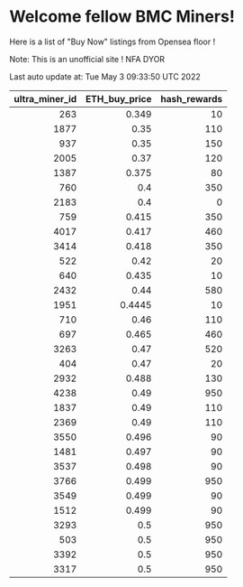 # Welcome fellow BMC Miners!
Here is a list of "Buy Now" listings from Opensea floor !

Note: This is an unofficial site ! NFA DYOR


Last auto update at: Tue May  3 09:33:50 UTC 2022


|   ultra_miner_id |   ETH_buy_price |   hash_rewards |
|-----------------:|----------------:|---------------:|
|              263 |          0.349  |             10 |
|             1877 |          0.35   |            110 |
|              937 |          0.35   |            150 |
|             2005 |          0.37   |            120 |
|             1387 |          0.375  |             80 |
|              760 |          0.4    |            350 |
|             2183 |          0.4    |              0 |
|              759 |          0.415  |            350 |
|             4017 |          0.417  |            460 |
|             3414 |          0.418  |            350 |
|              522 |          0.42   |             20 |
|              640 |          0.435  |             10 |
|             2432 |          0.44   |            580 |
|             1951 |          0.4445 |             10 |
|              710 |          0.46   |            110 |
|              697 |          0.465  |            460 |
|             3263 |          0.47   |            520 |
|              404 |          0.47   |             20 |
|             2932 |          0.488  |            130 |
|             4238 |          0.49   |            950 |
|             1837 |          0.49   |            110 |
|             2369 |          0.49   |            110 |
|             3550 |          0.496  |             90 |
|             1481 |          0.497  |             90 |
|             3537 |          0.498  |             90 |
|             3766 |          0.499  |            950 |
|             3549 |          0.499  |             90 |
|             1512 |          0.499  |             90 |
|             3293 |          0.5    |            950 |
|              503 |          0.5    |            950 |
|             3392 |          0.5    |            950 |
|             3317 |          0.5    |            950 |